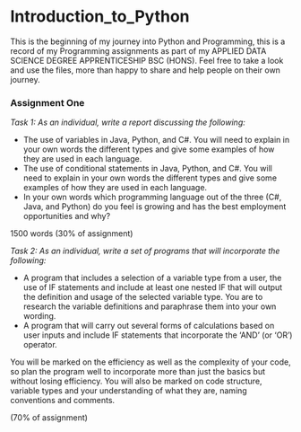 # Introduction_to_Python
This is the beginning of my journey into Python and Programming, this is a record of my Programming assignments as part of my APPLIED DATA SCIENCE DEGREE APPRENTICESHIP BSC (HONS). Feel free to take a look and use the files, more than happy to share and help people on their own journey.

### Assignment One ###

*Task 1: As an individual, write a report discussing the following:*

 - The use of variables in Java, Python, and C#. You will need to explain in your own words the different types and give some examples of how they are used in each language.
 - The use of conditional statements in Java, Python, and C#. You will need to explain in your own words the different types and give some examples of how they are used in each language.
 - In your own words which programming language out of the three (C#, Java, and Python) do you feel is growing and has the best employment opportunities and why?
 
1500 words (30% of assignment)

*Task 2: As an individual, write a set of programs that will incorporate the following:*

 - A program that includes a selection of a variable type from a user, the use of IF statements and include at least one nested IF that will output the definition and usage of the selected variable type. You are to research the variable definitions and paraphrase them into your own wording.
 - A program that will carry out several forms of calculations based on user inputs and include IF statements that incorporate the ‘AND’ (or ‘OR’) operator.
 
You will be marked on the efficiency as well as the complexity of your code, so plan the program well to incorporate more than just the basics but without losing efficiency.
You will also be marked on code structure, variable types and your understanding of what they are, naming conventions and comments.

(70% of assignment)



